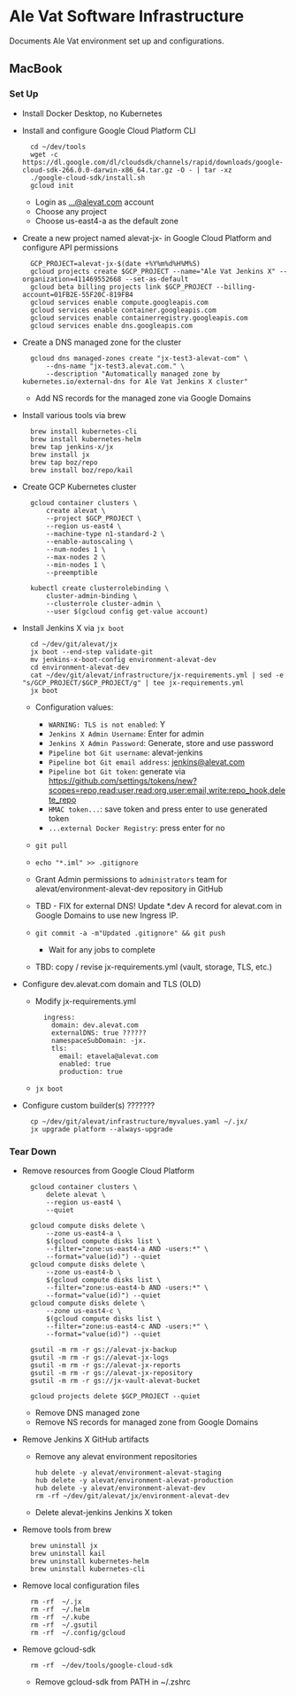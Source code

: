 # Ale Vat Software Infrastructure

Documents Ale Vat environment set up and configurations.

## MacBook

### Set Up

* Install Docker Desktop, no Kubernetes

* Install and configure Google Cloud Platform CLI

        cd ~/dev/tools
        wget -c https://dl.google.com/dl/cloudsdk/channels/rapid/downloads/google-cloud-sdk-266.0.0-darwin-x86_64.tar.gz -O - | tar -xz
        ./google-cloud-sdk/install.sh
        gcloud init
        
    * Login as ...@alevat.com account
    * Choose any project
    * Choose us-east4-a as the default zone

* Create a new project named alevat-jx-<n> in Google Cloud Platform and configure API permissions

        GCP_PROJECT=alevat-jx-$(date +%Y%m%d%H%M%S)
        gcloud projects create $GCP_PROJECT --name="Ale Vat Jenkins X" --organization=411469552668 --set-as-default
        gcloud beta billing projects link $GCP_PROJECT --billing-account=01FB2E-55F20C-819FB4
        gcloud services enable compute.googleapis.com
        gcloud services enable container.googleapis.com
        gcloud services enable containerregistry.googleapis.com
        gcloud services enable dns.googleapis.com
        
* Create a DNS managed zone for the cluster

        gcloud dns managed-zones create "jx-test3-alevat-com" \
            --dns-name "jx-test3.alevat.com." \
            --description "Automatically managed zone by kubernetes.io/external-dns for Ale Vat Jenkins X cluster"
    * Add NS records for the managed zone via Google Domains
    
* Install various tools via brew

        brew install kubernetes-cli        
        brew install kubernetes-helm
        brew tap jenkins-x/jx
        brew install jx
        brew tap boz/repo
        brew install boz/repo/kail
        
* Create GCP Kubernetes cluster

        gcloud container clusters \
            create alevat \
            --project $GCP_PROJECT \
            --region us-east4 \
            --machine-type n1-standard-2 \
            --enable-autoscaling \
            --num-nodes 1 \
            --max-nodes 2 \
            --min-nodes 1 \
            --preemptible
        
        kubectl create clusterrolebinding \
            cluster-admin-binding \
            --clusterrole cluster-admin \
            --user $(gcloud config get-value account)
        
* Install Jenkins X via `jx boot`

        cd ~/dev/git/alevat/jx
        jx boot --end-step validate-git
        mv jenkins-x-boot-config environment-alevat-dev
        cd environment-alevat-dev
        cat ~/dev/git/alevat/infrastructure/jx-requirements.yml | sed -e "s/GCP_PROJECT/$GCP_PROJECT/g" | tee jx-requirements.yml
        jx boot
    
    *  Configuration values:
        * `WARNING: TLS is not enabled`: Y
        * `Jenkins X Admin Username`: Enter for admin
        * `Jenkins X Admin Password`: Generate, store and use password
        * `Pipeline bot Git username`: alevat-jenkins
        * `Pipeline bot Git email address`: jenkins@alevat.com
        * `Pipeline bot Git token`: generate via https://github.com/settings/tokens/new?scopes=repo,read:user,read:org,user:email,write:repo_hook,delete_repo
        * `HMAC token...`: save token and press enter to use generated token
        * `...external Docker Registry`: press enter for no
        
    * `git pull`
    * `echo "*.iml" >> .gitignore`
    * Grant Admin permissions to `administrators` team for alevat/environment-alevat-dev repository in GitHub
    
    * TBD - FIX for external DNS! Update *.dev A record for alevat.com in Google Domains to use new Ingress IP.
    * `git commit -a -m"Updated .gitignore" && git push`
        * Wait for any jobs to complete        

    *  TBD: copy / revise jx-requirements.yml (vault, storage, TLS, etc.)
    
* Configure dev.alevat.com domain and TLS (OLD)
    
    * Modify jx-requirements.yml
    
            ingress:
              domain: dev.alevat.com
              externalDNS: true ??????
              namespaceSubDomain: -jx.
              tls:
                email: etavela@alevat.com
                enabled: true
                production: true
        
    * `jx boot`
    
* Configure custom builder(s) ???????

        cp ~/dev/git/alevat/infrastructure/myvalues.yaml ~/.jx/
        jx upgrade platform --always-upgrade

### Tear Down

* Remove resources from Google Cloud Platform

        gcloud container clusters \
            delete alevat \
            --region us-east4 \
            --quiet
            
        gcloud compute disks delete \
            --zone us-east4-a \
            $(gcloud compute disks list \
            --filter="zone:us-east4-a AND -users:*" \
            --format="value(id)") --quiet
        gcloud compute disks delete \
            --zone us-east4-b \
            $(gcloud compute disks list \
            --filter="zone:us-east4-b AND -users:*" \
            --format="value(id)") --quiet
        gcloud compute disks delete \
            --zone us-east4-c \
            $(gcloud compute disks list \
            --filter="zone:us-east4-c AND -users:*" \
            --format="value(id)") --quiet    
            
        gsutil -m rm -r gs://alevat-jx-backup
        gsutil -m rm -r gs://alevat-jx-logs
        gsutil -m rm -r gs://alevat-jx-reports
        gsutil -m rm -r gs://alevat-jx-repository
        gsutil -m rm -r gs://jx-vault-alevat-bucket
        
        gcloud projects delete $GCP_PROJECT --quiet
    * Remove DNS managed zone
    * Remove NS records for managed zone from Google Domains

* Remove Jenkins X GitHub artifacts
    * Remove any alevat environment repositories
    
          hub delete -y alevat/environment-alevat-staging
          hub delete -y alevat/environment-alevat-production
          hub delete -y alevat/environment-alevat-dev
          rm -rf ~/dev/git/alevat/jx/environment-alevat-dev
          
    * Delete alevat-jenkins Jenkins X token
    
* Remove tools from brew

        brew uninstall jx
        brew uninstall kail
        brew uninstall kubernetes-helm
        brew uninstall kubernetes-cli

* Remove local configuration files

        rm -rf  ~/.jx
        rm -rf  ~/.helm
        rm -rf  ~/.kube
        rm -rf  ~/.gsutil
        rm -rf  ~/.config/gcloud
        
* Remove gcloud-sdk

        rm -rf  ~/dev/tools/google-cloud-sdk
        
    * Remove gcloud-sdk from PATH in ~/.zshrc
        
